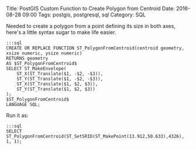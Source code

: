 Title: PostGIS Custom Function to Create Polygon from Centroid
Date: 2016-08-28 09:00
Tags: postgis, postgresql, sql
Category: SQL

Needed to create a polygon from a point defining its size in both axes, here's a little syntax sugar to make life easier.

<!-- codeblock -->

    :::sql
    CREATE OR REPLACE FUNCTION ST_PolygonFromCentroid(centroid geometry, xsize numeric, ysize numeric)
    RETURNS geometry
    AS $ST_PolygonFromCentroid$
    SELECT ST_MakeEnvelope(
        ST_X(ST_Translate($1, -$2, -$3)),
        ST_Y(ST_Translate($1, -$2, -$3)),
        ST_X(ST_Translate($1, $2, $3)),
        ST_Y(ST_Translate($1, $2, $3))
    );
    $ST_PolygonFromCentroid$
    LANGUAGE SQL;

Run it as:

<!-- codeblock -->

    :::sql
    SELECT ST_PolygonFromCentroid(ST_SetSRID(ST_MakePoint(13.912,50.633),4326), 1, 1);
